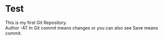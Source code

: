# Test
This is my first Git Repository.
<br>
Author -AT 
In Git commit means changes or you can also see Save means commit. 

